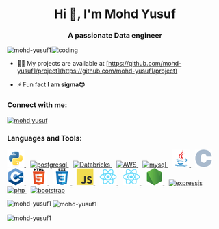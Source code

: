 <h1 align="center">Hi 👋, I'm Mohd Yusuf</h1>
<h3 align="center">A passionate Data engineer</h3>

<img align="right" alt="coding" width="400" src="https://user-images.githubusercontent.com/55389276/140866485-8fb1c876-9a8f-4d6a-98dc-08c4981eaf70.gif">

<p align="left"> <img src="https://komarev.com/ghpvc/?username=mohd-yusuf1&label=Profile%20views&color=0e75b6&style=flat" alt="mohd-yusuf1" /> </p>

- 👨‍💻 My projects are available at [https://github.com/mohd-yusuf1/project](https://github.com/mohd-yusuf1/project)

- ⚡ Fun fact **I am sigma😎**

<h3 align="left">Connect with me:</h3>
<p align="left">
<a href="https://www.linkedin.com/in/mohd-yusuf-8419b9333/" target="blank"><img align="center" src="https://raw.githubusercontent.com/rahuldkjain/github-profile-readme-generator/master/src/images/icons/Social/linked-in-alt.svg" alt="mohd yusuf" height="30" width="40" /></a>
</p>

<h3 align="left">Languages and Tools:</h3>
<p align="left">
  <!-- Python -->
  <a href="https://www.python.org" target="_blank" rel="noreferrer" style="margin-right:10px;">
    <img src="https://raw.githubusercontent.com/devicons/devicon/master/icons/python/python-original.svg" alt="python" width="40" height="40"/>
  </a>
  
  <!-- PostgreSQL -->
  <a href="https://www.postgresql.org" target="_blank" rel="noreferrer" style="margin-right:10px;">
    <img src="https://cdn.jsdelivr.net/gh/devicons/devicon/icons/postgresql/postgresql-original.svg" alt="postgresql" width="40" height="40"/>
  </a>
  
  <!-- Databricks (colored) -->
  <a href="https://www.databricks.com" target="_blank" rel="noreferrer" style="margin-right:10px;">
    <img src="https://cdn.jsdelivr.net/gh/simple-icons/simple-icons/icons/databricks.svg" alt="Databricks" width="40" height="40" style="fill:#FF6200"/>
  </a>

  <!-- AWS -->
  <a href="https://signin.aws.amazon.com/signup?request_type=register" target="_blank" rel="noreferrer" style="margin-right:10px;">
    <img src="https://cdn.jsdelivr.net/npm/simple-icons@latest/icons/amazonaws.svg" alt="AWS" width="40" height="40" style="fill:#FF9900"/>
  </a>
  
  <!-- MySQL -->
  <a href="https://www.mysql.com" target="_blank" rel="noreferrer" style="margin-right:10px;">
    <img src="https://cdn.jsdelivr.net/gh/devicons/devicon/icons/mysql/mysql-original.svg" alt="mysql" width="40" height="40"/>
  </a>
  
  <!-- Java -->
  <a href="https://www.java.com" target="_blank" rel="noreferrer" style="margin-right:10px;">
    <img src="https://raw.githubusercontent.com/devicons/devicon/master/icons/java/java-original.svg" alt="java" width="40" height="40"/>
  </a>
  
  <!-- C -->
  <a href="https://www.cprogramming.com/" target="_blank" rel="noreferrer" style="margin-right:10px;">
    <img src="https://raw.githubusercontent.com/devicons/devicon/master/icons/c/c-original.svg" alt="c" width="40" height="40"/>
  </a>

  <!-- C++ -->
  <a href="https://www.w3schools.com/cpp/" target="_blank" rel="noreferrer" style="margin-right:10px;">
    <img src="https://raw.githubusercontent.com/devicons/devicon/master/icons/cplusplus/cplusplus-original.svg" alt="cplusplus" width="40" height="40"/>
  </a>

  <!-- HTML5 -->
  <a href="https://www.w3.org/html/" target="_blank" rel="noreferrer" style="margin-right:10px;">
    <img src="https://raw.githubusercontent.com/devicons/devicon/master/icons/html5/html5-original-wordmark.svg" alt="html5" width="40" height="40"/>
  </a>
  
  <!-- CSS3 -->
  <a href="https://www.w3schools.com/css/" target="_blank" rel="noreferrer" style="margin-right:10px;">
    <img src="https://raw.githubusercontent.com/devicons/devicon/master/icons/css3/css3-original-wordmark.svg" alt="css3" width="40" height="40"/>
  </a>

  <!-- JavaScript -->
  <a href="https://developer.mozilla.org/en-US/docs/Web/JavaScript" target="_blank" rel="noreferrer" style="margin-right:10px;">
    <img src="https://raw.githubusercontent.com/devicons/devicon/master/icons/javascript/javascript-original.svg" alt="javascript" width="40" height="40"/>
  </a>

  <!-- React -->
  <a href="https://react.dev" target="_blank" rel="noreferrer" style="margin-right:10px;">
    <img src="https://raw.githubusercontent.com/devicons/devicon/master/icons/react/react-original.svg" alt="react" width="40" height="40"/>
  </a>

  <!-- React Native -->
  <a href="https://reactnative.dev" target="_blank" rel="noreferrer" style="margin-right:10px;">
    <img src="https://raw.githubusercontent.com/devicons/devicon/master/icons/reactnative/reactnative-original.svg" alt="reactnative" width="40" height="40"/>
  </a>

  <!-- Node.js -->
  <a href="https://nodejs.org/en" target="_blank" rel="noreferrer" style="margin-right:10px;">
    <img src="https://raw.githubusercontent.com/devicons/devicon/master/icons/nodejs/nodejs-original.svg" alt="nodejs" width="40" height="40"/>
  </a>

  <!-- Express.js -->
  <a href="https://expressjs.com" target="_blank" rel="noreferrer" style="margin-right:10px;">
    <img src="https://cdn.jsdelivr.net/gh/devicons/devicon/icons/express/express-original.svg" alt="expressjs" width="40" height="40"/>
  </a>

  <!-- PHP -->
  <a href="https://www.php.net" target="_blank" rel="noreferrer" style="margin-right:10px;">
    <img src="https://cdn.jsdelivr.net/gh/devicons/devicon/icons/php/php-original.svg" alt="php" width="40" height="40"/>
  </a>

  <!-- Bootstrap -->
  <a href="https://getbootstrap.com" target="_blank" rel="noreferrer" style="margin-right:10px;">
    <img src="https://cdn.jsdelivr.net/gh/devicons/devicon/icons/bootstrap/bootstrap-original.svg" alt="bootstrap" width="40" height="40"/>
  </a>
</p>


<p><img align="left" src="https://github-readme-stats.vercel.app/api/top-langs?username=mohd-yusuf1&show_icons=true&locale=en&layout=compact" alt="mohd-yusuf1" /></p>

<p>&nbsp;<img align="center" src="https://github-readme-stats.vercel.app/api?username=mohd-yusuf1&show_icons=true&locale=en" alt="mohd-yusuf1" /></p>

<p><img align="center" src="https://github-readme-streak-stats.herokuapp.com/?user=mohd-yusuf1&" alt="mohd-yusuf1" /></p>

